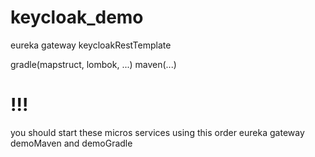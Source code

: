 # keycloak_demo

eureka
gateway
keycloakRestTemplate

gradle(mapstruct, lombok, ...)
maven(...)

# !!!
you should start these micros services using this order
eureka
gateway
demoMaven and demoGradle
